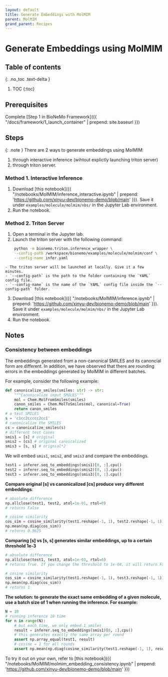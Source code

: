 ```yaml
---
layout: default
title: Generate Embeddings with MolMIM
parent: MolMIM
grand_parent: Recipes
---
```

# Generate Embeddings using MolMIM

## Table of contents
{: .no_toc .text-delta }

1. TOC
{:toc}


## Prerequisites
Complete [Step 1 in BioNeMo Framework]({{ "/docs/framework/1_launch_container" | prepend: site.baseurl }})

## Steps
{: .note }
There are 2 ways to generate embeddings using MolMIM: 

1. through interactive inference (wihtout explictly launching triton server)
2. through triton server. 

### Method 1. Interactive Inference
1. Download [this notebook]({{ "/notebooks/MolMIM/inference_interactive.ipynb" | prepend: 'https://github.com/xinyu-dev/bionemo-demo/blob/main' }}). Save it under `examples/molecule/molmim/nbs/` in the Jupyter Lab environment.
2. Run the notebook. 

### Method 2. Triton Server
1. Open a terminal in the Jupyter lab. 
2. Launch the triton server with the following command: 
```bash
	python -m bionemo.triton.inference_wrapper \
    --config-path /workspace/bionemo/examples/molecule/molmim/conf \
    --config-name infer.yaml
```
	- The triton server will be launched at locally. Give it a few minutes.  
	- `--config-path` is the path to the folder containing the `YAML` config file.
	- `--config-name` is the name of the `YAML` config file inside the `--config-path` folder.

3. Download [this notebook]({{ "/notebooks/MolMIM/inference.ipynb" | prepend: 'https://github.com/xinyu-dev/bionemo-demo/blob/main' }}). Save it under `examples/molecule/molmim/nbs/` in the Jupyter Lab environment.
4. Run the notebook.

## Notes
### Consistency between embeddings
The embeddings generated from a non-canonical SMILES and its canoncial form are different. In addition, we have observed that there are rounding errors in the embeddings generated by MolMIM in different batches. 

For example, consider the following example: 
```python
def canonicalize_smiles(smiles: str) -> str:
    """Canonicalize input SMILES"""
    mol = Chem.MolFromSmiles(smiles)
    canon_smiles = Chem.MolToSmiles(mol, canonical=True)
    return canon_smiles
# a test SMILES
s = 'c1cc2ccccc2cc1'
# canonicalize the SMILES
cs = canonicalize_smiles(s)
# different test cases
smis1 = [s] # original
smis2 = [cs] # original canoicalized
smis3 = [s, s] # orignial*2
```

We will embed `smis1`, `smis2`, and `smis3` and compare the embeddings. 

```python
test1 = inferer.seq_to_embeddings(smis1)[0, :].cpu()
test2 = inferer.seq_to_embeddings(smis2)[0, :].cpu()
test3 = inferer.seq_to_embeddings(smis3)[0, :].cpu()
```

**Compare original [s] vs canonicalized  [cs] produce very different embeddings**: 
```python
# absolute difference
np.allclose(test1, test2, atol=1e-01, rtol=0)
# returns False

# cosine similarity
cos_sim = cosine_similarity(test1.reshape(-1, 1), test2.reshape(-1, 1))
np.mean(np.diag(cos_sim))
# returns 0.5625
```

**Comparing [s] vs [s, s] generates similar embeddings, up to a certain threshold 1e-3**
```python
# absolute difference
np.allclose(test1, test3, atol=1e-03, rtol=0)
# returns True. If you change the threshold to 1e-04, it will return False.

# cosine similarity
cos_sim = cosine_similarity(test1.reshape(-1, 1), test3.reshape(-1, 1))
np.mean(np.diag(cos_sim))
# returns 1
```

**The solution: to generate the exact same embedding of a given molecule, use a batch size of 1 when running the inference. For example:**
```python
N = 10
# running inference 10 time
for n in range(N): 
	# but each time, we only embed 1 smiles
    result = inferer.seq_to_embeddings(smis1)[0, :].cpu()
    # this generates exactly the same array per round
    assert np.array_equal(test1, result)
    # cosine = 1 for all rounds
    assert np.mean(np.diag(cosine_similarity(test1.reshape(-1, 1), result.reshape(-1, 1)))) == 1
```

To try it out on your own, refer to [this notebook]({{ "/notebooks/MolMIM/molmim_embedding_consistency.ipynb" | prepend: 'https://github.com/xinyu-dev/bionemo-demo/blob/main' }})